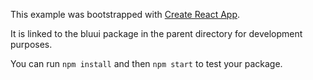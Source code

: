 This example was bootstrapped with [Create React App](https://github.com/facebook/create-react-app).

It is linked to the bluui package in the parent directory for development purposes.

You can run `npm install` and then `npm start` to test your package.
